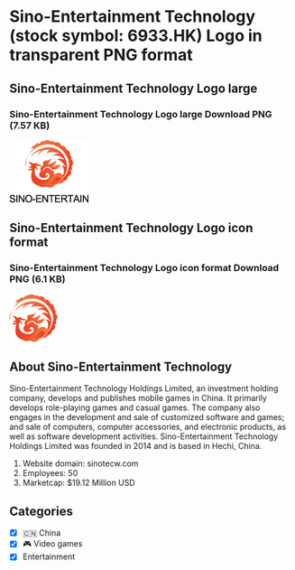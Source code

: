 # Sino-Entertainment Technology (stock symbol: 6933.HK) Logo in transparent PNG format

## Sino-Entertainment Technology Logo large

### Sino-Entertainment Technology Logo large Download PNG (7.57 KB)

![Sino-Entertainment Technology Logo large Download PNG (7.57 KB)](/img/orig/6933.HK_BIG-9b6b281f.png)

## Sino-Entertainment Technology Logo icon format

### Sino-Entertainment Technology Logo icon format Download PNG (6.1 KB)

![Sino-Entertainment Technology Logo icon format Download PNG (6.1 KB)](/img/orig/6933.HK-5e2df695.png)

## About Sino-Entertainment Technology

Sino-Entertainment Technology Holdings Limited, an investment holding company, develops and publishes mobile games in China. It primarily develops role-playing games and casual games. The company also engages in the development and sale of customized software and games; and sale of computers, computer accessories, and electronic products, as well as software development activities. Sino-Entertainment Technology Holdings Limited was founded in 2014 and is based in Hechi, China.

1. Website domain: sinotecw.com
2. Employees: 50
3. Marketcap: $19.12 Million USD


## Categories
- [x] 🇨🇳 China
- [x] 🎮 Video games
- [x] Entertainment
